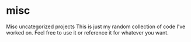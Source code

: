# misc
Misc uncategorized projects
This is just my random collection of code I've worked on. Feel free to use it or reference it for whatever you want.
